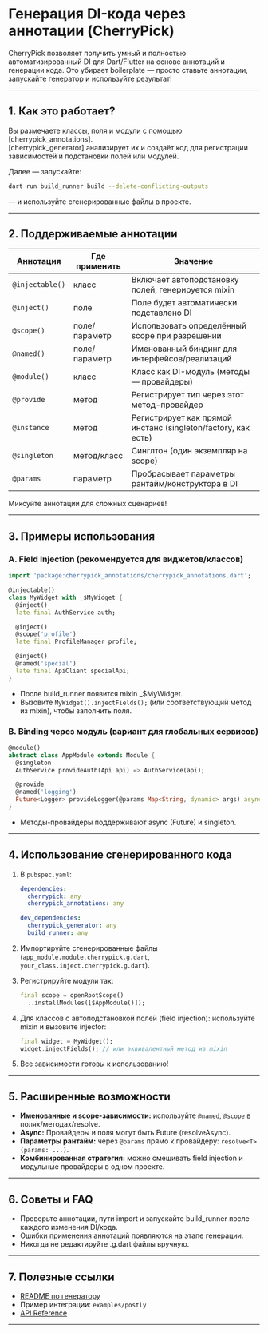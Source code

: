 # Генерация DI-кода через аннотации (CherryPick)

CherryPick позволяет получить умный и полностью автоматизированный DI для Dart/Flutter на основе аннотаций и генерации кода.
Это убирает boilerplate — просто ставьте аннотации, запускайте генератор и используйте результат!

---

## 1. Как это работает?

Вы размечаете классы, поля и модули с помощью [cherrypick_annotations].  
[cherrypick_generator] анализирует их и создаёт код для регистрации зависимостей и подстановки полей или модулей.

Далее — запускайте:
```sh
dart run build_runner build --delete-conflicting-outputs
```
— и используйте сгенерированные файлы в проекте.

---

## 2. Поддерживаемые аннотации

| Аннотация          | Где применить    | Значение                                                   |
|--------------------|------------------|------------------------------------------------------------|
| `@injectable()`    | класс            | Включает автоподстановку полей, генерируется mixin         |
| `@inject()`        | поле             | Поле будет автоматически подставлено DI                    |
| `@scope()`         | поле/параметр    | Использовать определённый scope при разрешении             |
| `@named()`         | поле/параметр    | Именованный биндинг для интерфейсов/реализаций             |
| `@module()`        | класс            | Класс как DI-модуль (методы — провайдеры)                  |
| `@provide`         | метод            | Регистрирует тип через этот метод-провайдер                |
| `@instance`        | метод            | Регистрирует как прямой инстанс (singleton/factory, как есть)|
| `@singleton`       | метод/класс      | Синглтон (один экземпляр на scope)                         |
| `@params`          | параметр         | Пробрасывает параметры рантайм/конструктора в DI           |

Миксуйте аннотации для сложных сценариев!

---

## 3. Примеры использования

### A. Field Injection (рекомендуется для виджетов/классов)

```dart
import 'package:cherrypick_annotations/cherrypick_annotations.dart';

@injectable()
class MyWidget with _$MyWidget {
  @inject()
  late final AuthService auth;

  @inject()
  @scope('profile')
  late final ProfileManager profile;

  @inject()
  @named('special')
  late final ApiClient specialApi;
}
```
- После build_runner появится mixin _$MyWidget.
- Вызовите `MyWidget().injectFields();` (или соответствующий метод из mixin), чтобы заполнить поля.

### B. Binding через модуль (вариант для глобальных сервисов)

```dart
@module()
abstract class AppModule extends Module {
  @singleton
  AuthService provideAuth(Api api) => AuthService(api);

  @provide
  @named('logging')
  Future<Logger> provideLogger(@params Map<String, dynamic> args) async => ...
}
```
- Методы-провайдеры поддерживают async (Future<T>) и singleton.

---

## 4. Использование сгенерированного кода

1. В `pubspec.yaml`:

   ```yaml
   dependencies:
     cherrypick: any
     cherrypick_annotations: any

   dev_dependencies:
     cherrypick_generator: any
     build_runner: any
   ```

2. Импортируйте сгенерированные файлы (`app_module.module.cherrypick.g.dart`, `your_class.inject.cherrypick.g.dart`).

3. Регистрируйте модули так:

   ```dart
   final scope = openRootScope()
     ..installModules([$AppModule()]);
   ```

4. Для классов с автоподстановкой полей (field injection): используйте mixin и вызовите injector:

   ```dart
   final widget = MyWidget();
   widget.injectFields(); // или эквивалентный метод из mixin
   ```

5. Все зависимости готовы к использованию!

---

## 5. Расширенные возможности

- **Именованные и scope-зависимости:** используйте `@named`, `@scope` в полях/методах/resolve.
- **Async:** Провайдеры и поля могут быть Future<T> (resolveAsync).
- **Параметры рантайм:** через `@params` прямо к провайдеру: `resolve<T>(params: ...)`.
- **Комбинированная стратегия:** можно смешивать field injection и модульные провайдеры в одном проекте.

---

## 6. Советы и FAQ

- Проверьте аннотации, пути import и запускайте build_runner после каждого изменения DI/кода.
- Ошибки применения аннотаций появляются на этапе генерации.
- Никогда не редактируйте .g.dart файлы вручную.

---

## 7. Полезные ссылки

- [README по генератору](../cherrypick_generator/README.md)
- Пример интеграции: `examples/postly`
- [API Reference](../cherrypick/doc/api/)

---
